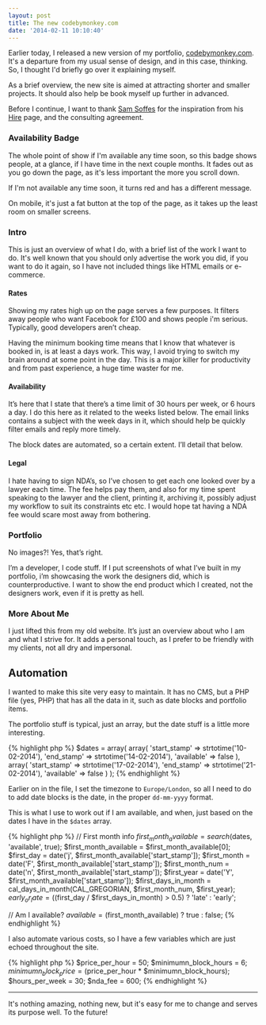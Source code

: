 ```yaml
---
layout: post
title: The new codebymonkey.com
date: '2014-02-11 10:10:40'
---
```


Earlier today, I released a new version of my portfolio, [codebymonkey.com](http://codebymonkey.com/). It's a departure from my usual sense of design, and in this case, thinking. So, I thought I'd briefly go over it explaining myself.

As a brief overview, the new site is aimed at attracting shorter and smaller projects. It should also help be book myself up further in advanced.

Before I continue, I want to thank [Sam Soffes](http://soff.es/about) for the inspiration from his [Hire](http://hire.soff.es/) page, and the consulting agreement.

### Availability Badge

The whole point of show if I'm available any time soon, so this badge shows people, at a glance, if I have time in the next couple months. It fades out as you go down the page, as it's less important the more you scroll down.

If I'm not available any time soon, it turns red and has a different message.

On mobile, it's just a fat button at the top of the page, as it takes up the least room on smaller screens.

### Intro

This is just an overview of what I do, with a brief list of the work I want to do. It's well known that you should only advertise the work you did, if you want to do it again, so I have not included things like HTML emails or e-commerce.

#### Rates

Showing my rates high up on the page serves a few purposes. It filters away people who want Facebook for £100 and shows people i'm serious. Typically, good developers aren’t cheap.

Having the minimum booking time means that I know that whatever is booked in, is at least a days work. This way, I avoid trying to switch my brain around at some point in the day. This is a major killer for productivity and from past experience, a huge time waster for me.

#### Availability

It’s here that I state that there’s a time limit of 30 hours per week, or 6 hours a day. I do this here as it related to the weeks listed below. The email links contains a subject with the week days in it, which should help be quickly filter emails and reply more timely.

The block dates are automated, so a certain extent. I’ll detail that below.

#### Legal

I hate having to sign NDA’s, so I’ve chosen to get each one looked over by a lawyer each time. The fee helps pay them, and also for my time spent speaking to the lawyer and the client, printing it, archiving it, possibly adjust my workflow to suit its constraints etc etc. I would hope tat having a NDA fee would scare most away from bothering.

### Portfolio

No images?! Yes, that’s right.

I’m a developer, I code stuff. If I put screenshots of what I’ve built in my portfolio, i’m showcasing the work the designers did, which is counterproductive. I want to show the end product which I created, not the designers work, even if it is pretty as hell.

### More About Me

I just lifted this from my old website. It’s just an overview about who I am and what I strive for. It adds a personal touch, as I prefer to be friendly with my clients, not all dry and impersonal.

## Automation

I wanted to make this site very easy to maintain. It has no CMS, but a PHP file (yes, PHP) that has all the data in it, such as date blocks and portfolio items.

The portfolio stuff is typical, just an array, but the date stuff is a little more interesting.

{% highlight php %}
$dates = array(
  array(
    'start_stamp' => strtotime('10-02-2014'),
    'end_stamp' => strtotime('14-02-2014'),
    'available' => false
  ),
  array(
    'start_stamp' => strtotime('17-02-2014'),
    'end_stamp' => strtotime('21-02-2014'),
    'available' => false
  )
);
{% endhighlight %}

Earlier on in the file, I set the timezone to `Europe/London`, so all I need to do to add date blocks is the date, in the proper `dd-mm-yyyy` format.

This is what I use to work out if I am available, and when, just based on the dates I have in the `$dates` array.

{% highlight php %}
// First month info
$first_month_available = search($dates, 'available', true);
$first_month_available = $first_month_available[0];
$first_day = date('j', $first_month_available['start_stamp']);
$first_month = date('F', $first_month_available['start_stamp']);
$first_month_num = date('n', $first_month_available['start_stamp']);
$first_year = date('Y', $first_month_available['start_stamp']);
$first_days_in_month = cal_days_in_month(CAL_GREGORIAN, $first_month_num, $first_year);
$early_or_late = (($first_day / $first_days_in_month) > 0.5) ? 'late' : 'early';

// Am I available?
$available = ($first_month_available) ? true : false;
{% endhighlight %}

I also automate various costs, so I have a few variables which are just echoed throughout the site.

{% highlight php %}
$price_per_hour = 50;
$minimumn_block_hours = 6;
$minimumn_block_price = ($price_per_hour * $minimumn_block_hours);
$hours_per_week = 30;
$nda_fee = 600;
{% endhighlight %}

---

It's nothing amazing, nothing new, but it's easy for me to change and serves its purpose well. To the future!